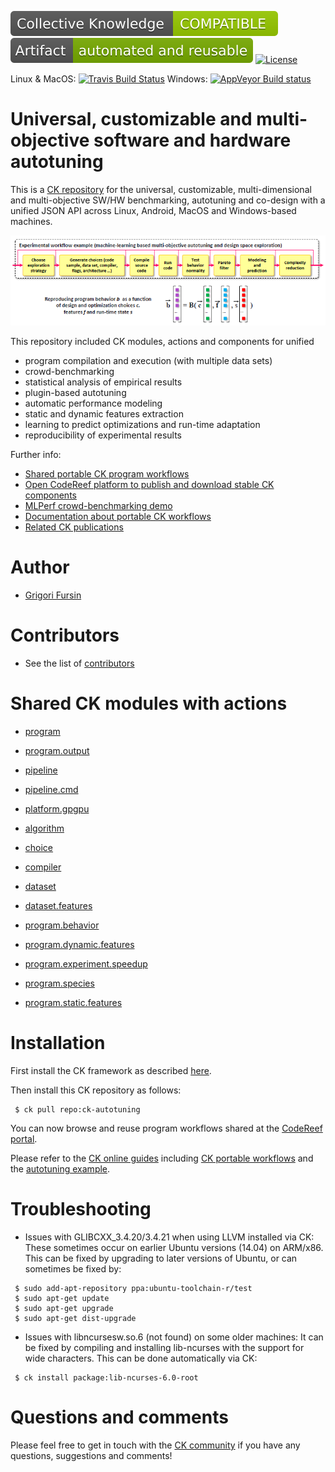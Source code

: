 [![compatibility](https://github.com/ctuning/ck-guide-images/blob/master/ck-compatible.svg)](https://github.com/ctuning/ck)
[![automation](https://github.com/ctuning/ck-guide-images/blob/master/ck-artifact-automated-and-reusable.svg)](http://cTuning.org/ae)
[![License](https://img.shields.io/badge/License-BSD%203--Clause-blue.svg)](https://opensource.org/licenses/BSD-3-Clause)

Linux & MacOS: [![Travis Build Status](https://travis-ci.org/ctuning/ck-autotuning.svg?branch=master)](https://travis-ci.org/ctuning/ck-autotuning)
Windows: [![AppVeyor Build status](https://ci.appveyor.com/api/projects/status/github/ctuning/ck-autotuning?branch=master&svg=true)](https://ci.appveyor.com/project/ens-lg4/ck-autotuning)

Universal, customizable and multi-objective software and hardware autotuning
============================================================================

This is a [CK repository](https://github.com/ctuning/ck) for the universal, customizable, 
multi-dimensional and multi-objective SW/HW benchmarking, autotuning 
and co-design with a unified JSON API across Linux, Android, MacOS 
and Windows-based machines.

![logo](https://github.com/ctuning/ck-guide-images/blob/master/image-pipelines2.png)

This repository included CK modules, actions and components for unified

* program compilation and execution (with multiple data sets)
* crowd-benchmarking
* statistical analysis of empirical results
* plugin-based autotuning
* automatic performance modeling
* static and dynamic features extraction
* learning to predict optimizations and run-time adaptation
* reproducibility of experimental results

Further info:
* [Shared portable CK program workflows](https://codereef.ai/portal/c/program)
* [Open CodeReef platform to publish and download stable CK components](https://CodeReef.ai/portal/static/docs)
* [MLPerf crowd-benchmarking demo](https://CodeReef.ai/demo)
* [Documentation about portable CK workflows](https://github.com/ctuning/ck/wiki/Portable-workflows)
* [Related CK publications](https://github.com/ctuning/ck/wiki/Publications)

Author
======
* [Grigori Fursin](https://fursin.net)

Contributors
============
* See the list of [contributors](https://github.com/ctuning/ck-autotuning/blob/master/CONTRIBUTIONS)

Shared CK modules with actions
==============================

* [program](https://codereef.ai/portal/c/module/program)
* [program.output](https://codereef.ai/portal/c/module/program.output)
* [pipeline](https://codereef.ai/portal/c/module/pipeline)
* [pipeline.cmd](https://codereef.ai/portal/c/module/pipeline.cmd)
* [platform.gpgpu](https://codereef.ai/portal/c/module/platform.gpgpu)

* [algorithm](https://codereef.ai/portal/c/module/algorithm)
* [choice](https://codereef.ai/portal/c/module/choice)
* [compiler](https://codereef.ai/portal/c/module/compiler)
* [dataset](https://codereef.ai/portal/c/module/dataset)
* [dataset.features](https://codereef.ai/portal/c/module/dataset.features)
* [program.behavior](https://codereef.ai/portal/c/module/program.behavior)
* [program.dynamic.features](https://codereef.ai/portal/c/module/program.dynamic.features)
* [program.experiment.speedup](https://codereef.ai/portal/c/module/program.experiment.speedup)
* [program.species](https://codereef.ai/portal/c/module/program.species)
* [program.static.features](https://codereef.ai/portal/c/module/program.static.features)

Installation
============

First install the CK framework as described [here](https://github.com/ctuning/ck#installation).

Then install this CK repository as follows:

```
 $ ck pull repo:ck-autotuning

```

You can now browse and reuse program workflows shared at the [CodeReef portal](https://CodeReef.ai/portal/c/program).

Please refer to the [CK online guides](https://github.com/ctuning/ck/wiki)
including [CK portable workflows](https://github.com/ctuning/ck/wiki/Portable-workflows)
and the [autotuning example](https://github.com/ctuning/ck/wiki/Autotuning).

Troubleshooting
===============
* Issues with GLIBCXX_3.4.20/3.4.21 when using LLVM installed via CK: These sometimes occur on earlier Ubuntu versions (14.04) 
  on ARM/x86. This can be fixed by upgrading to later versions of Ubuntu, or can sometimes be fixed by:

```
 $ sudo add-apt-repository ppa:ubuntu-toolchain-r/test
 $ sudo apt-get update
 $ sudo apt-get upgrade
 $ sudo apt-get dist-upgrade
```

* Issues with libncursesw.so.6 (not found) on some older machines: It can be fixed 
  by compiling and installing lib-ncurses with the support for wide characters. This can be done automatically via CK:

```
 $ ck install package:lib-ncurses-6.0-root
```

Questions and comments
======================

Please feel free to get in touch with the [CK community](https://github.com/ctuning/ck/wiki/Contacts) 
if you have any questions, suggestions and comments!
